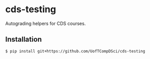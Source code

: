 # cds-testing

Autograding helpers for CDS courses.

## Installation

```console
$ pip install git+https://github.com/UofTCompDSci/cds-testing
```
